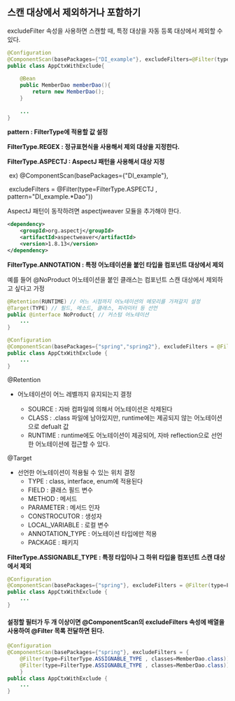## 스캔 대상에서 제외하거나 포함하기

excludeFilter 속성을 사용하면 스캔할 때, 특정 대상을 자동 등록 대상에서 제외할 수 있다.

```java
@Configuration
@ComponentScan(basePackages={"DI_example"}, excludeFilters=@Filter(type=FilterType.REGEX, pattern="DI_example\\..*Dao"))
public class AppCtxWithExclude{
    
    @Bean
    public MemberDao memberDao(){
        return new MemberDao();
    }
    
    ...
}
```

**pattern : FilterType에 적용할 값 설정**

**FilterType.REGEX : 정규표현식을 사용해서 제외 대상을 지정한다.**

**FilterType.ASPECTJ : AspectJ 패턴을 사용해서 대상 지정**

​	ex) @ComponentScan(basePackages={"DI_example"}, 

​			excludeFilters = @Filter(type=FilterType.ASPECTJ , pattern="DI_example.*Dao"))

AspectJ 패턴이 동작하려면 aspectjweaver 모듈을 추가해야 한다.

```xml
<dependency>
	<groupId>org.aspectj</groupId>
    <artifactId>aspectweaver</artifactId>
    <version>1.8.13</version>
</dependency>
```



**FilterType.ANNOTATION : 특정 어노테이션을 붙인 타입을 컴포넌트 대상에서 제외**

예를 들어 @NoProduct 어노테이션을 붙인 클래스는 컴포넌트 스캔 대상에서 제외하고 싶다고 가정

```java
@Retention(RUNTIME) // 어느 시점까지 어노테이션의 메모리를 가져갈지 설정
@Target(TYPE) // 필드, 메소드, 클래스, 파라미터 등 선언
public @interface NoProduct{ // 커스텀 어노테이션
    ...
}

@Configuration
@ComponentScan(basePackages={"spring","spring2"}, excludeFilters = @Filter(type=FilterType.ANNOTATION, classes={NoProduct.class}))
public class AppCtxWithExclude {
    ...
}
```

@Retention

- 어노테이션이 어느 레벨까지 유지되는지 결정

  - SOURCE : 자바 컴파일에 의해서 어노테이션은 삭제된다
  - CLASS : .class 파일에 남아있지만, runtime에는 제공되지 않는 어노테이션으로 defualt 값
  - RUNTIME : runtime에도 어노테이션이 제공되어, 자바 reflection으로 선언한 어노테이션에 접근할 수 있다.

  

@Target

- 선언한 어노테이션이 적용될 수 있는 위치 결정
  - TYPE : class, interface, enum에 적용된다
  - FIELD : 클래스 필드 변수
  - METHOD : 메서드
  - PARAMETER : 메서드 인자
  - CONSTROCUTOR : 생성자
  - LOCAL_VARIABLE : 로컬 변수
  - ANNOTATION_TYPE : 어노테이션 타입에만 적용
  - PACKAGE : 패키지



**FilterType.ASSIGNABLE_TYPE : 특정 타입이나 그 하위 타입을 컴포넌트 스캔 대상에서 제외**

```java
@Configuration
@ComponentScan(basePackages={"spring"}, excludeFilters = @Filter(type=FilterType.ASSIGNABLE_TYPE , classes=MemberDao.class))
public class AppCtxWithExclude {
    ...
}
```



#### 설정할 필터가 두 개 이상이면 @ComponentScan의 excludeFilters 속성에 배열을 사용하여 @Filter 목록 전달하면 된다.

```java
@Configuration
@ComponentScan(basePackages={"spring"}, excludeFilters = { 
    @Filter(type=FilterType.ASSIGNABLE_TYPE , classes=MemberDao.class)), 
    @Filter(type=FilterType.ASSIGNABLE_TYPE , classes=MemberDao.class)),
    }                                                          
public class AppCtxWithExclude {
    ...
}
```

